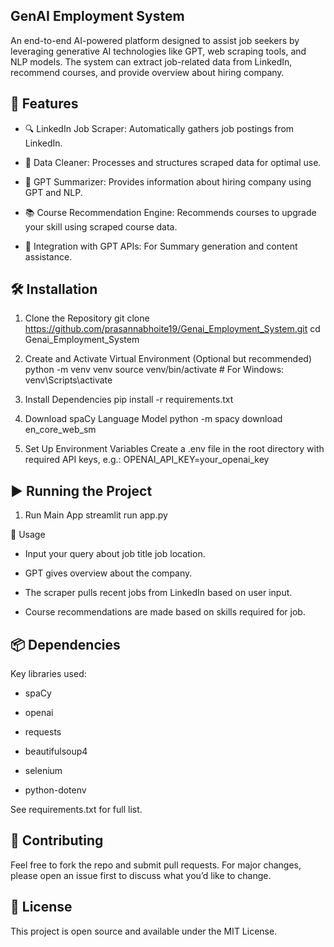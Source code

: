 ## GenAI Employment System 
An end-to-end AI-powered platform designed to assist job seekers by leveraging generative AI technologies like GPT, web scraping tools, and NLP models. The system can extract job-related data from LinkedIn, recommend courses, and provide overview about hiring company.

## 🚀 Features    
  * 🔍 LinkedIn Job Scraper: Automatically gathers job postings from LinkedIn.
  
  * 🧹 Data Cleaner: Processes and structures scraped data for optimal use.
  
  * 💬 GPT Summarizer: Provides information about hiring company using GPT and NLP.
  
  * 📚 Course Recommendation Engine: Recommends courses to upgrade your skill using scraped course data.
  
  * 🔗 Integration with GPT APIs: For Summary generation and content assistance.

## 🛠️ Installation
1. Clone the Repository
     git clone https://github.com/prasannabhoite19/Genai_Employment_System.git
     cd Genai_Employment_System

  2. Create and Activate Virtual Environment (Optional but recommended)
     python -m venv venv
     source venv/bin/activate  # For Windows: venv\Scripts\activate

  3. Install Dependencies
     pip install -r requirements.txt

  4. Download spaCy Language Model
     python -m spacy download en_core_web_sm
     
  5. Set Up Environment Variables
     Create a .env file in the root directory with required API keys, e.g.:
     OPENAI_API_KEY=your_openai_key

## ▶️ Running the Project
  1. Run Main App
     streamlit run app.py

🤖 Usage
  * Input your query about job title job location.

  * GPT gives overview about the company.
  
  * The scraper pulls recent jobs from LinkedIn based on user input.
  
  * Course recommendations are made based on skills required for job.

## 📦 Dependencies
 Key libraries used:

  * spaCy
  
  * openai
  
  * requests
  
  * beautifulsoup4
  
  * selenium
  
  * python-dotenv

See requirements.txt for full list.

## 🤝 Contributing
Feel free to fork the repo and submit pull requests. For major changes, please open an issue first to discuss what you’d like to change.

## 📄 License
This project is open source and available under the MIT License.
